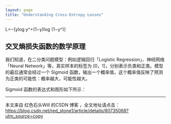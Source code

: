 ```yaml
---
layout: page
title: "Understanding Cross-Entropy Losses"
---
```


L=−[ylog y^+(1−y)log (1−y^)]


## 交叉熵损失函数的数学原理
我们知道，在二分类问题模型：例如逻辑回归「Logistic Regression」、神经网络「Neural Network」等，真实样本的标签为 [0，1]，分别表示负类和正类。模型的最后通常会经过一个 Sigmoid 函数，输出一个概率值，这个概率值反映了预测为正类的可能性：概率越大，可能性越大。

Sigmoid 函数的表达式和图形如下所示：

---------------------

本文来自 红色石头Will 的CSDN 博客 ，全文地址请点击：https://blog.csdn.net/red_stone1/article/details/80735068?utm_source=copy 

